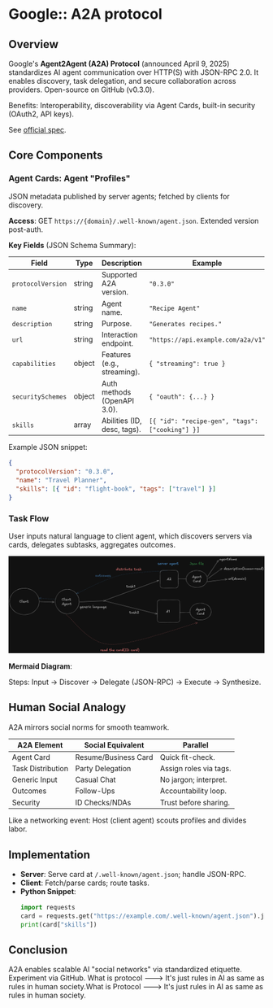 # Google:: A2A protocol

## Overview
Google's **Agent2Agent (A2A) Protocol** (announced April 9, 2025) standardizes AI agent communication over HTTP(S) with JSON-RPC 2.0. It enables discovery, task delegation, and secure collaboration across providers. Open-source on GitHub (v0.3.0).

Benefits: Interoperability, discoverability via Agent Cards, built-in security (OAuth2, API keys).

See [official spec](https://github.com/google/A2A).

## Core Components

### Agent Cards: Agent "Profiles"
JSON metadata published by server agents; fetched by clients for discovery.

**Access**: GET `https://{domain}/.well-known/agent.json`. Extended version post-auth.

**Key Fields** (JSON Schema Summary):

| Field              | Type     | Description                          | Example                  |
|--------------------|----------|--------------------------------------|--------------------------|
| `protocolVersion` | string  | Supported A2A version.              | `"0.3.0"`               |
| `name`            | string  | Agent name.                         | `"Recipe Agent"`        |
| `description`     | string  | Purpose.                            | `"Generates recipes."`  |
| `url`             | string  | Interaction endpoint.               | `"https://api.example.com/a2a/v1"` |
| `capabilities`    | object  | Features (e.g., streaming).         | `{ "streaming": true }` |
| `securitySchemes` | object  | Auth methods (OpenAPI 3.0).         | `{ "oauth": {...} }`    |
| `skills`          | array   | Abilities (ID, desc, tags).         | `[{ "id": "recipe-gen", "tags": ["cooking"] }]` |

Example JSON snippet:
```json
{
  "protocolVersion": "0.3.0",
  "name": "Travel Planner",
  "skills": [{ "id": "flight-book", "tags": ["travel"] }]
}
```

### Task Flow
User inputs natural language to client agent, which discovers servers via cards, delegates subtasks, aggregates outcomes.


![alt text](pictures/A2Aprotocol.png)


**Mermaid Diagram**:

Steps: Input → Discover → Delegate (JSON-RPC) → Execute → Synthesize.

## Human Social Analogy
A2A mirrors social norms for smooth teamwork.

| A2A Element     | Social Equivalent       | Parallel                  |
|-----------------|-------------------------|---------------------------|
| Agent Card     | Resume/Business Card   | Quick fit-check.         |
| Task Distribution | Party Delegation     | Assign roles via tags.   |
| Generic Input  | Casual Chat            | No jargon; interpret.    |
| Outcomes       | Follow-Ups             | Accountability loop.     |
| Security       | ID Checks/NDAs         | Trust before sharing.    |

Like a networking event: Host (client agent) scouts profiles and divides labor.

## Implementation
- **Server**: Serve card at `/.well-known/agent.json`; handle JSON-RPC.
- **Client**: Fetch/parse cards; route tasks.
- **Python Snippet**:
  ```python
  import requests
  card = requests.get("https://example.com/.well-known/agent.json").json()
  print(card["skills"])
  ```

## Conclusion
A2A enables scalable AI "social networks" via standardized etiquette. Experiment via GitHub.
What is protocol ---> It's just rules in AI as same as rules in human society.What is Protocol ---> It's just rules in AI as same as rules in human society.